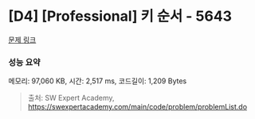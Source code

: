 # [D4] [Professional] 키 순서 - 5643 

[문제 링크](https://swexpertacademy.com/main/code/problem/problemDetail.do?contestProbId=AWXQsLWKd5cDFAUo) 

### 성능 요약

메모리: 97,060 KB, 시간: 2,517 ms, 코드길이: 1,209 Bytes



> 출처: SW Expert Academy, https://swexpertacademy.com/main/code/problem/problemList.do